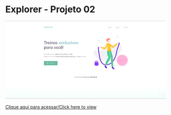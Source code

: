 # Explorer - Projeto 02

![preview](./preview-projeto-02.png)

[Clique aqui para acessar/Click here to view](https://marlanfagun.github.io/rocketseat-explorer-projeto02/)
